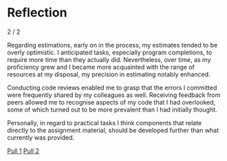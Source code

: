 # Reflection


2 / 2

Regarding estimations, early on in the process, my estimates tended to be 
overly optimistic. I anticipated tasks, especially program completions, to 
require more time than they actually did. Nevertheless, over time, as my proficiency grew and I became more acquainted with the range of resources at my disposal, my precision in estimating notably enhanced.


Conducting code reviews enabled me to grasp that the errors I committed were frequently shared by my colleagues as well. 
Receiving feedback from peers allowed me to recognise aspects of my code that I had overlooked, some of which turned out to be more prevalent than I had initially thought.

Personally, in regard to practical tasks I think components that relate directly to the assignment material, should be 
developed further than what currently was provided. 

[Pull 1](https://github.com/hexhart/cp1404practicals/pull/5#pullrequestreview-1564070212)
[Pull 2](https://github.com/hexhart/cp1404practicals/pull/5#pullrequestreview-1564070212)
